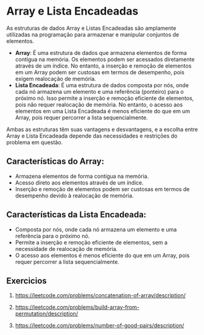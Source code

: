 # Array e Lista Encadeadas

As estruturas de dados Array e Listas Encadeadas são amplamente utilizadas na programação para armazenar e manipular conjuntos de elementos.

- **Array**: É uma estrutura de dados que armazena elementos de forma contígua na memória. Os elementos podem ser acessados diretamente através de um índice. No entanto, a inserção e remoção de elementos em um Array podem ser custosas em termos de desempenho, pois exigem realocação de memória.
- **Lista Encadeada**: É uma estrutura de dados composta por nós, onde cada nó armazena um elemento e uma referência (ponteiro) para o próximo nó. Isso permite a inserção e remoção eficiente de elementos, pois não requer realocação de memória. No entanto, o acesso aos elementos em uma Lista Encadeada é menos eficiente do que em um Array, pois requer percorrer a lista sequencialmente.

Ambas as estruturas têm suas vantagens e desvantagens, e a escolha entre Array e Lista Encadeada depende das necessidades e restrições do problema em questão.

## **Características do Array:**

- Armazena elementos de forma contígua na memória.
- Acesso direto aos elementos através de um índice.
- Inserção e remoção de elementos podem ser custosas em termos de desempenho devido à realocação de memória.

## **Características da Lista Encadeada:**

- Composta por nós, onde cada nó armazena um elemento e uma referência para o próximo nó.
- Permite a inserção e remoção eficiente de elementos, sem a necessidade de realocação de memória.
- O acesso aos elementos é menos eficiente do que em um Array, pois requer percorrer a lista sequencialmente.

## Exercicios

1. https://leetcode.com/problems/concatenation-of-array/description/

2. https://leetcode.com/problems/build-array-from-permutation/description/

3. https://leetcode.com/problems/number-of-good-pairs/description/
